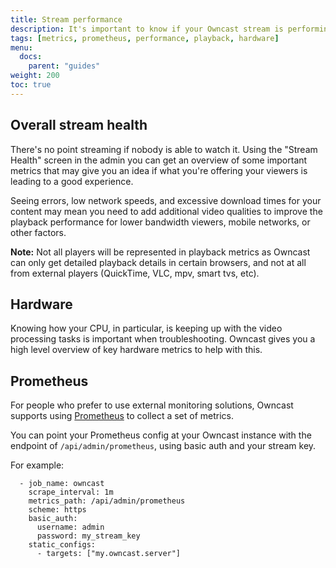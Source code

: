 ```yaml
---
title: Stream performance
description: It's important to know if your Owncast stream is performing well. There are a few tools within the admin to assist with this.
tags: [metrics, prometheus, performance, playback, hardware]
menu:
  docs:
    parent: "guides"
weight: 200
toc: true
---
```


## Overall stream health

There's no point streaming if nobody is able to watch it. Using the "Stream Health" screen in the admin
you can get an overview of some important metrics that may give you an idea if what you're offering your viewers is leading
to a good experience.

Seeing errors, low network speeds, and excessive download times for your content may mean you need to add additional video qualities to improve the playback performance for lower bandwidth viewers, mobile networks, or other factors.

**Note:** Not all players will be represented in playback metrics as Owncast can only get detailed playback details in certain browsers, and not at all from external players (QuickTime, VLC, mpv, smart tvs, etc).

## Hardware

Knowing how your CPU, in particular, is keeping up with the video processing tasks is important when troubleshooting. Owncast gives you a high level overview of key hardware metrics to help with this.

## Prometheus

For people who prefer to use external monitoring solutions, Owncast supports using [Prometheus](https://prometheus.io/) to collect a set of metrics.

You can point your Prometheus config at your Owncast instance with the endpoint of `/api/admin/prometheus`, using basic auth and your stream key.

For example:

```
  - job_name: owncast
    scrape_interval: 1m
    metrics_path: /api/admin/prometheus
    scheme: https
    basic_auth:
      username: admin
      password: my_stream_key
    static_configs:
      - targets: ["my.owncast.server"]
```
